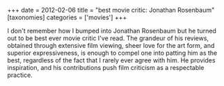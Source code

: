 +++
date = 2012-02-06
title = "best movie critic: Jonathan Rosenbaum"
[taxonomies]
categories = ['movies']
+++

I don't remember how I bumped into Jonathan Rosenbaum but he turned out
to be best ever movie critic I've read. The grandeur of his reviews,
obtained through extensive film viewing, sheer love for the art form,
and superior expressiveness, is enough to compel one into patting him as
the best, regardless of the fact that I rarely ever agree with him. He
provides inspiration, and his contributions push film criticism as a
respectable practice.
